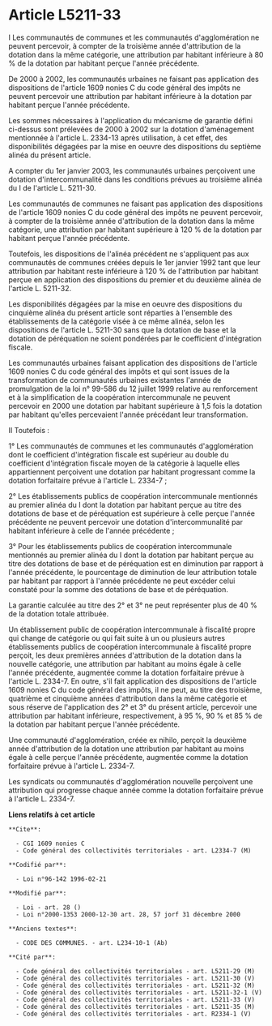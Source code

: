 # Article L5211-33

I Les communautés de communes et les communautés d'agglomération ne peuvent percevoir, à compter de la troisième année
d'attribution de la dotation dans la même catégorie, une attribution par habitant inférieure à 80 % de la dotation par
habitant perçue l'année précédente.

De 2000 à 2002, les communautés urbaines ne faisant pas application des dispositions de l'article 1609 nonies C du code
général des impôts ne peuvent percevoir une attribution par habitant inférieure à la dotation par habitant perçue l'année
précédente.

Les sommes nécessaires à l'application du mécanisme de garantie défini ci-dessus sont prélevées de 2000 à 2002 sur la
dotation d'aménagement mentionnée à l'article L. 2334-13 après utilisation, à cet effet, des disponibilités dégagées par la
mise en oeuvre des dispositions du septième alinéa du présent article.

A compter du 1er janvier 2003, les communautés urbaines perçoivent une dotation d'intercommunalité dans les conditions
prévues au troisième alinéa du I de l'article L. 5211-30.

Les communautés de communes ne faisant pas application des dispositions de l'article 1609 nonies C du code général des impôts
ne peuvent percevoir, à compter de la troisième année d'attribution de la dotation dans la même catégorie, une attribution
par habitant supérieure à 120 % de la dotation par habitant perçue l'année précédente.

Toutefois, les dispositions de l'alinéa précédent ne s'appliquent pas aux communautés de communes créées depuis le 1er
janvier 1992 tant que leur attribution par habitant reste inférieure à 120 % de l'attribution par habitant perçue en
application des dispositions du premier et du deuxième alinéa de l'article L. 5211-32.

Les disponibilités dégagées par la mise en oeuvre des dispositions du cinquième alinéa du présent article sont réparties à
l'ensemble des établissements de la catégorie visée à ce même alinéa, selon les dispositions de l'article L. 5211-30 sans que
la dotation de base et la dotation de péréquation ne soient pondérées par le coefficient d'intégration fiscale.

Les communautés urbaines faisant application des dispositions de l'article 1609 nonies C du code général des impôts et qui
sont issues de la transformation de communautés urbaines existantes l'année de promulgation de la loi n° 99-586 du 12 juillet
1999 relative au renforcement et à la simplification de la coopération intercommunale ne peuvent percevoir en 2000 une
dotation par habitant supérieure à 1,5 fois la dotation par habitant qu'elles percevaient l'année précédant leur
transformation.

II Toutefois :

1° Les communautés de communes et les communautés d'agglomération dont le coefficient d'intégration fiscale est supérieur au
double du coefficient d'intégration fiscale moyen de la catégorie à laquelle elles appartiennent perçoivent une dotation par
habitant progressant comme la dotation forfaitaire prévue à l'article L. 2334-7 ;

2° Les établissements publics de coopération intercommunale mentionnés au premier alinéa du I dont la dotation par habitant
perçue au titre des dotations de base et de péréquation est supérieure à celle perçue l'année précédente ne peuvent percevoir
une dotation d'intercommunalité par habitant inférieure à celle de l'année précédente ;

3° Pour les établissements publics de coopération intercommunale mentionnés au premier alinéa du I dont la dotation par
habitant perçue au titre des dotations de base et de péréquation est en diminution par rapport à l'année précédente, le
pourcentage de diminution de leur attribution totale par habitant par rapport à l'année précédente ne peut excéder celui
constaté pour la somme des dotations de base et de péréquation.

La garantie calculée au titre des 2° et 3° ne peut représenter plus de 40 % de la dotation totale attribuée.

Un établissement public de coopération intercommunale à fiscalité propre qui change de catégorie ou qui fait suite à un ou
plusieurs autres établissements publics de coopération intercommunale à fiscalité propre perçoit, les deux premières années
d'attribution de la dotation dans la nouvelle catégorie, une attribution par habitant au moins égale à celle l'année
précédente, augmentée comme la dotation forfaitaire prévue à l'article L. 2334-7. En outre, s'il fait application des
dispositions de l'article 1609 nonies C du code général des impôts, il ne peut, au titre des troisième, quatrième et
cinquième années d'attribution dans la même catégorie et sous réserve de l'application des 2° et 3° du présent article,
percevoir une attribution par habitant inférieure, respectivement, à 95 %, 90 % et 85 % de la dotation par habitant perçue
l'année précédente.

Une communauté d'agglomération, créée ex nihilo, perçoit la deuxième année d'attribution de la dotation une attribution par
habitant au moins égale à celle perçue l'année précédente, augmentée comme la dotation forfaitaire prévue à l'article L.
2334-7.

Les syndicats ou communautés d'agglomération nouvelle perçoivent une attribution qui progresse chaque année comme la dotation
forfaitaire prévue à l'article L. 2334-7.

**Liens relatifs à cet article**

	**Cite**:

	  - CGI 1609 nonies C
	  - Code général des collectivités territoriales - art. L2334-7 (M)

	**Codifié par**:

	  - Loi n°96-142 1996-02-21

	**Modifié par**:

	  - Loi - art. 28 ()
	  - Loi n°2000-1353 2000-12-30 art. 28, 57 jorf 31 décembre 2000

	**Anciens textes**:

	  - CODE DES COMMUNES. - art. L234-10-1 (Ab)

	**Cité par**:

	  - Code général des collectivités territoriales - art. L5211-29 (M)
	  - Code général des collectivités territoriales - art. L5211-30 (V)
	  - Code général des collectivités territoriales - art. L5211-32 (M)
	  - Code général des collectivités territoriales - art. L5211-32-1 (V)
	  - Code général des collectivités territoriales - art. L5211-33 (V)
	  - Code général des collectivités territoriales - art. L5211-35 (M)
	  - Code général des collectivités territoriales - art. R2334-1 (V)

